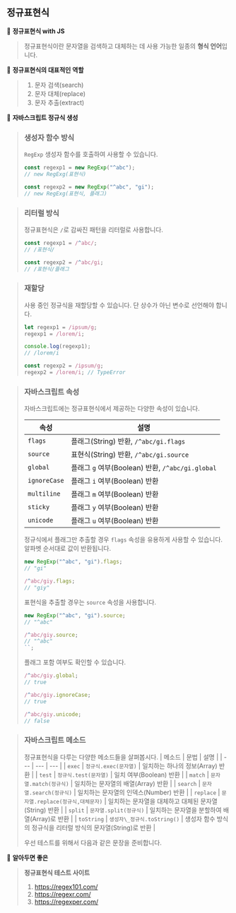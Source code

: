 ## 정규표현식

📌 **정규표현식 with JS**

> 정규표현식이란 문자열을 검색하고 대체하는 데 사용 가능한 일종의 **형식 언어**입니다.

📌 **정규표현식의 대표적인 역할**

> 1. 문자 검색(search)
> 2. 문자 대체(replace)
> 3. 문자 추출(extract)

📌 **자바스크립트 정규식 생성**

> ### 생성자 함수 방식
>
> `RegExp` 생성자 함수를 호출하여 사용할 수 있습니다.
>
> ```js
> const regexp1 = new RegExp("^abc");
> // new RegExg(표현식)
>
> const regexp2 = new RegExp("^abc", "gi");
> // new RegExg(표현식, 플래그)
> ```

> ### 리터럴 방식
>
> 정규표현식은 `/`로 감싸진 패턴을 리터럴로 사용합니다.
>
> ```js
> const regexp1 = /^abc/;
> // /표현식/
>
> const regexp2 = /^abc/gi;
> // /표현식/플래그
> ```

> ### 재할당
>
> 사용 중인 정규식을 재할당할 수 있습니다.
> 단 상수가 아닌 변수로 선언해야 합니다.
>
> ```js
> let regexp1 = /ipsum/g;
> regexp1 = /lorem/i;
>
> console.log(regexp1);
> // /lorem/i
>
> const regexp2 = /ipsum/g;
> regexp2 = /lorem/i; // TypeError
> ```

> ### 자바스크립트 속성
>
> 자바스크립트에는 정규표현식에서 제공하는 다양한 속성이 있습니다.
>
> | 속성         | 설명                                             |
> | ------------ | ------------------------------------------------ |
> | `flags`      | 플래그(String) 반환, `/^abc/gi.flags`            |
> | `source`     | 표현식(String) 반환, `/^abc/gi.source`           |
> | `global`     | 플래그 `g` 여부(Boolean) 반환, `/^abc/gi.global` |
> | `ignoreCase` | 플래그 `i` 여부(Boolean) 반환                    |
> | `multiline`  | 플래그 `m` 여부(Boolean) 반환                    |
> | `sticky`     | 플래그 `y` 여부(Boolean) 반환                    |
> | `unicode`    | 플래그 `u` 여부(Boolean) 반환                    |
>
> 정규식에서 플래그만 추출할 경우 `flags` 속성을 유용하게 사용할 수 있습니다.
> 알파벳 순서대로 값이 반환됩니다.
>
> ```js
> new RegExp("^abc", "gi").flags;
> // "gi"
>
> /^abc/giy.flags;
> // "giy"
> ```
>
> 표현식을 추출할 경우는 `source` 속성을 사용합니다.
>
> ```js
> new RegExp("^abc", "gi").source;
> // "^abc"
>
> /^abc/giy.source;
> // "^abc"
> ``;
> ```
>
> 플래그 포함 여부도 확인할 수 있습니다.
>
> ```js
> /^abc/giy.global;
> // true
>
> /^abc/giy.ignoreCase;
> // true
>
> /^abc/giy.unicode;
> // false
> ```

> ### 자바스크립트 메소드
>
> 정규표현식을 다루는 다양한 메소드들을 살펴봅시다.
> | 메소드 | 문법 | 설명 |
> | --- | --- | --- |
> | `exec` | `정규식.exec(문자열)` | 일치하는 하나의 정보(Array) 반환 |
> | `test` | `정규식.test(문자열)` | 일치 여부(Boolean) 반환 |
> | `match` | `문자열.match(정규식)` | 일치하는 문자열의 배열(Array) 반환 |
> | `search` | `문자열.search(정규식)` | 일치하는 문자열의 인덱스(Number) 반환 |
> | `replace` | `문자열.replace(정규식,대체문자)` | 일치하는 문자열을 대체하고 대체된 문자열(String) 반환 |
> | `split` | `문자열.split(정규식)` | 일치하는 문자열을 분할하여 배열(Array)로 반환 |
> | `toString` | `생성자\_정규식.toString()` | 생성자 함수 방식의 정규식을 리터럴 방식의 문자열(String)로 반환 |
>
> 우선 테스트를 위해서 다음과 같은 문장을 준비합니다.

📌 **알아두면 좋은**

> **정규표현식 테스트 사이트**
>
> 1. https://regex101.com/
> 2. https://regexr.com/
> 3. https://regexper.com/
